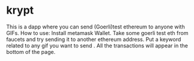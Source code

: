# krypt
This is a dapp where you can send (Goerli)test ethereum to anyone with GIFs. How to use: Install metamask Wallet. Take some goerli test eth from faucets and try sending it to another ethereum address. Put a keyword related to any gif you want to send . All the transactions will appear in the bottom of the page.
